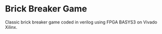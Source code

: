 # Brick Breaker Game 
Classic brick breaker game coded in verilog using FPGA BASYS3 on Vivado Xilinx.
